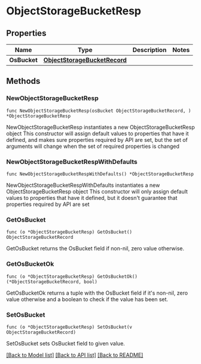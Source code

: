 # ObjectStorageBucketResp

## Properties

Name | Type | Description | Notes
------------ | ------------- | ------------- | -------------
**OsBucket** | [**ObjectStorageBucketRecord**](ObjectStorageBucketRecord.md) |  | 

## Methods

### NewObjectStorageBucketResp

`func NewObjectStorageBucketResp(osBucket ObjectStorageBucketRecord, ) *ObjectStorageBucketResp`

NewObjectStorageBucketResp instantiates a new ObjectStorageBucketResp object
This constructor will assign default values to properties that have it defined,
and makes sure properties required by API are set, but the set of arguments
will change when the set of required properties is changed

### NewObjectStorageBucketRespWithDefaults

`func NewObjectStorageBucketRespWithDefaults() *ObjectStorageBucketResp`

NewObjectStorageBucketRespWithDefaults instantiates a new ObjectStorageBucketResp object
This constructor will only assign default values to properties that have it defined,
but it doesn't guarantee that properties required by API are set

### GetOsBucket

`func (o *ObjectStorageBucketResp) GetOsBucket() ObjectStorageBucketRecord`

GetOsBucket returns the OsBucket field if non-nil, zero value otherwise.

### GetOsBucketOk

`func (o *ObjectStorageBucketResp) GetOsBucketOk() (*ObjectStorageBucketRecord, bool)`

GetOsBucketOk returns a tuple with the OsBucket field if it's non-nil, zero value otherwise
and a boolean to check if the value has been set.

### SetOsBucket

`func (o *ObjectStorageBucketResp) SetOsBucket(v ObjectStorageBucketRecord)`

SetOsBucket sets OsBucket field to given value.



[[Back to Model list]](../README.md#documentation-for-models) [[Back to API list]](../README.md#documentation-for-api-endpoints) [[Back to README]](../README.md)


